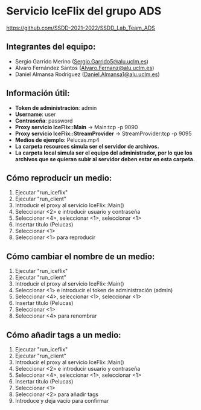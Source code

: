 # Servicio IceFlix del grupo ADS
https://github.com/SSDD-2021-2022/SSDD_Lab_Team_ADS

## Integrantes del equipo:  
- Sergio Garrido Merino (Sergio.Garrido5@alu.uclm.es)
- Álvaro Fernández Santos (Alvaro.Fernanz@alu.uclm.es) 
- Daniel Almansa Rodríguez (Daniel.Almansa1@alu.uclm.es)

## Información útil:  
- **Token de administración**: admin  
- **Username**: user  
- **Contraseña**: password  
- **Proxy servicio IceFlix::Main** -> Main:tcp -p 9090
- **Proxy servicio IceFlix::StreamProvider** -> StreamProvider:tcp -p 9095
- **Medios de ejemplo**: Pelucas.mp4  
- **La carpeta resources simula ser el servidor de archivos.**  
- **La carpeta local simula ser el equipo del administrador, por lo que los archivos que se quieran subir al servidor deben estar en esta carpeta.**

## Cómo reproducir un medio:
1. Ejecutar "run_iceflix"
2. Ejecutar "run_client"
3. Introducir el proxy al servicio IceFlix::Main()
4. Seleccionar <2> e introducir usuario y contraseña
5. Seleccionar <4>, seleccionar <1>, seleccionar <1>
6. Insertar título (Pelucas)
7. Seleccionar <1>
8. Seleccionar <1> para reproducir

## Cómo cambiar el nombre de un medio:
1. Ejecutar "run_iceflix"
2. Ejecutar "run_client"
3. Introducir el proxy al servicio IceFlix::Main()
4. Seleccionar <1> e introducir el token de administración (admin)
5. Seleccionar <4>, seleccionar <1>, seleccionar <1>
6. Insertar título (Pelucas)
7. Seleccionar <1>
8. Seleccionar <4> para renombrar

## Cómo añadir tags a un medio:
1. Ejecutar "run_iceflix"
2. Ejecutar "run_client"
3. Introducir el proxy al servicio IceFlix::Main()
4. Seleccionar <2> e introducir usuario y contraseña
5. Seleccionar <4>, seleccionar <1>, seleccionar <1>
6. Insertar título (Pelucas)
7. Seleccionar <1>
8. Seleccionar <2> para añadir tags
9. Introduce <nombre de tag> y deja vacío para confirmar
